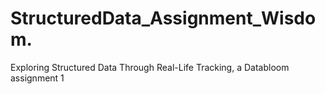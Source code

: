 # StructuredData_Assignment_Wisdom.
Exploring Structured Data Through Real-Life Tracking, a Databloom assignment 1
